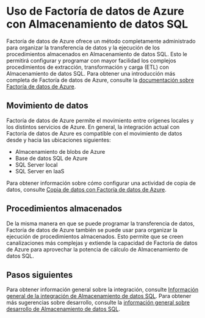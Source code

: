 <properties
   pageTitle="Uso de Factoría de datos de Azure con Almacenamiento de datos SQL | Microsoft Azure"
   description="Sugerencias para usar Factoría de datos de Azure (ADF) con Almacenamiento de datos SQL para el desarrollo de soluciones."
   services="sql-data-warehouse"
   documentationCenter="NA"
   authors="lodipalm"
   manager="barbkess"
   editor=""/>

<tags
   ms.service="sql-data-warehouse"
   ms.devlang="NA"
   ms.topic="article"
   ms.tgt_pltfrm="NA"
   ms.workload="data-services"
   ms.date="01/07/2016"
   ms.author="lodipalm;barbkess;sonyama"/>

# Uso de Factoría de datos de Azure con Almacenamiento de datos SQL

Factoría de datos de Azure ofrece un método completamente administrado para organizar la transferencia de datos y la ejecución de los procedimientos almacenados en Almacenamiento de datos SQL. Esto le permitirá configurar y programar con mayor facilidad los complejos procedimientos de extracción, transformación y carga (ETL) con Almacenamiento de datos SQL. Para obtener una introducción más completa de Factoría de datos de Azure, consulte la [documentación sobre Factoría de datos de Azure][].

## Movimiento de datos 

Factoría de datos de Azure permite el movimiento entre orígenes locales y los distintos servicios de Azure. En general, la integración actual con Factoría de datos de Azure es compatible con el movimiento de datos desde y hacia las ubicaciones siguientes:

+ Almacenamiento de blobs de Azure
+ Base de datos SQL de Azure
+ SQL Server local
+ SQL Server en IaaS

Para obtener información sobre cómo configurar una actividad de copia de datos, consulte [Copia de datos con Factoría de datos de Azure](../data-factory/data-factory-data-movement-activities.md).

## Procedimientos almacenados
 De la misma manera en que se puede programar la transferencia de datos, Factoría de datos de Azure también se puede usar para organizar la ejecución de procedimientos almacenados. Esto permite que se creen canalizaciones más complejas y extiende la capacidad de Factoría de datos de Azure para aprovechar la potencia de cálculo de Almacenamiento de datos SQL.

## Pasos siguientes
Para obtener información general sobre la integración, consulte [Información general de la integración de Almacenamiento de datos SQL](sql-data-warehouse-overview-integrate.md). Para obtener más sugerencias sobre desarrollo, consulte la [información general sobre desarrollo de Almacenamiento de datos SQL](sql-data-warehouse-overview-develop.md).

<!--Image references-->

<!--Article references-->

[Copy data with Azure Data Factory]: https://azure.microsoft.com/es-ES/documentation/articles/data-factory-azure-sql-connector/
[SQL Data Warehouse development overview]: https://azure.microsoft.com/es-ES/documentation/articles/sql-data-warehouse-overview-develop/
[SQL Data Warehouse integration overview]: https://azure.microsoft.com/es-ES/documentation/articles/sql-data-warehouse-overview-integrate/

<!--MSDN references-->

<!--Other Web references-->
[documentación sobre Factoría de datos de Azure]: https://azure.microsoft.com/documentation/services/data-factory/
[Copy data with Azure Data Factory]: https://azure.microsoft.com/es-ES/documentation/articles/data-factory-data-movement-activities/

<!---HONumber=AcomDC_0114_2016-->